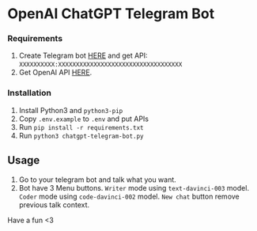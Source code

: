# OpenAI ChatGPT Telegram Bot

### Requirements

1. Create Telegram bot [HERE](https://t.me/BotFather) and get API:
`XXXXXXXXXX:XXXXXXXXXXXXXXXXXXXXXXXXXXXXXXXXXXX`
2. Get OpenAI API [HERE](https://openai.com/api/).

### Installation

1. Install Python3 and `python3-pip`
2. Copy `.env.example` to `.env` and put APIs
3. Run `pip install -r requirements.txt`
4. Run `python3 chatgpt-telegram-bot.py`

## Usage
1. Go to your telegram bot and talk what you want.
2. Bot have 3 Menu buttons. `Writer` mode using `text-davinci-003` model. `Coder` mode using `code-davinci-002` model. `New chat` button remove previous talk context.

Have a fun <3
